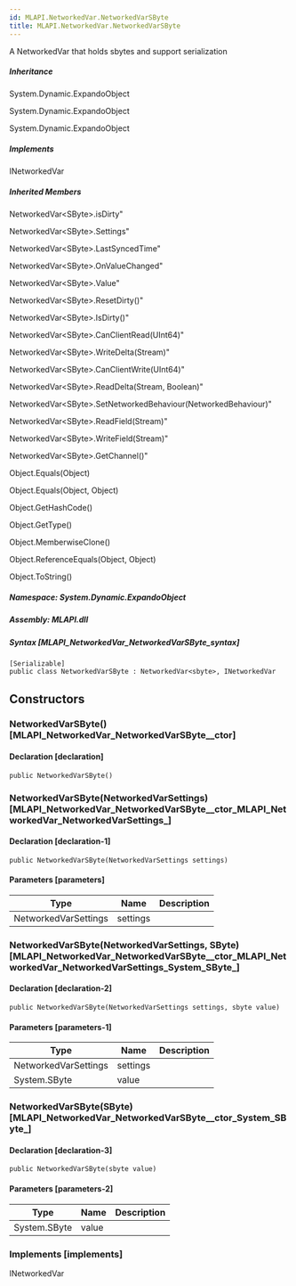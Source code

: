 ```yaml
---  
id: MLAPI.NetworkedVar.NetworkedVarSByte  
title: MLAPI.NetworkedVar.NetworkedVarSByte  
---
```


<div class="markdown level0 summary" markdown="1">

A NetworkedVar that holds sbytes and support serialization

</div>

<div class="markdown level0 conceptual" markdown="1">

</div>

<div class="inheritance" markdown="1">

##### Inheritance

<div class="level0" markdown="1">

System.Dynamic.ExpandoObject

</div>

<div class="level1" markdown="1">

System.Dynamic.ExpandoObject

</div>

<div class="level2" markdown="1">

System.Dynamic.ExpandoObject

</div>

</div>

<div markdown="1" classs="implements">

##### Implements

<div markdown="1">

INetworkedVar

</div>

</div>

<div class="inheritedMembers" markdown="1">

##### Inherited Members

<div markdown="1">

NetworkedVar\<SByte\>.isDirty"

</div>

<div markdown="1">

NetworkedVar\<SByte\>.Settings"

</div>

<div markdown="1">

NetworkedVar\<SByte\>.LastSyncedTime"

</div>

<div markdown="1">

NetworkedVar\<SByte\>.OnValueChanged"

</div>

<div markdown="1">

NetworkedVar\<SByte\>.Value"

</div>

<div markdown="1">

NetworkedVar\<SByte\>.ResetDirty()"

</div>

<div markdown="1">

NetworkedVar\<SByte\>.IsDirty()"

</div>

<div markdown="1">

NetworkedVar\<SByte\>.CanClientRead(UInt64)"

</div>

<div markdown="1">

NetworkedVar\<SByte\>.WriteDelta(Stream)"

</div>

<div markdown="1">

NetworkedVar\<SByte\>.CanClientWrite(UInt64)"

</div>

<div markdown="1">

NetworkedVar\<SByte\>.ReadDelta(Stream, Boolean)"

</div>

<div markdown="1">

NetworkedVar\<SByte\>.SetNetworkedBehaviour(NetworkedBehaviour)"

</div>

<div markdown="1">

NetworkedVar\<SByte\>.ReadField(Stream)"

</div>

<div markdown="1">

NetworkedVar\<SByte\>.WriteField(Stream)"

</div>

<div markdown="1">

NetworkedVar\<SByte\>.GetChannel()"

</div>

<div markdown="1">

Object.Equals(Object)

</div>

<div markdown="1">

Object.Equals(Object, Object)

</div>

<div markdown="1">

Object.GetHashCode()

</div>

<div markdown="1">

Object.GetType()

</div>

<div markdown="1">

Object.MemberwiseClone()

</div>

<div markdown="1">

Object.ReferenceEquals(Object, Object)

</div>

<div markdown="1">

Object.ToString()

</div>

</div>

##### **Namespace**: System.Dynamic.ExpandoObject

##### **Assembly**: MLAPI.dll

##### Syntax [MLAPI_NetworkedVar_NetworkedVarSByte_syntax]

    [Serializable]
    public class NetworkedVarSByte : NetworkedVar<sbyte>, INetworkedVar

## Constructors 

### NetworkedVarSByte() [MLAPI_NetworkedVar_NetworkedVarSByte__ctor]

<div class="markdown level1 summary" markdown="1">

</div>

<div class="markdown level1 conceptual" markdown="1">

</div>

#### Declaration [declaration]

    public NetworkedVarSByte()

### NetworkedVarSByte(NetworkedVarSettings) [MLAPI_NetworkedVar_NetworkedVarSByte__ctor_MLAPI_NetworkedVar_NetworkedVarSettings_]

<div class="markdown level1 summary" markdown="1">

</div>

<div class="markdown level1 conceptual" markdown="1">

</div>

#### Declaration [declaration-1]

    public NetworkedVarSByte(NetworkedVarSettings settings)

#### Parameters [parameters]

| Type                 | Name     | Description |
|----------------------|----------|-------------|
| NetworkedVarSettings | settings |             |

### NetworkedVarSByte(NetworkedVarSettings, SByte) [MLAPI_NetworkedVar_NetworkedVarSByte__ctor_MLAPI_NetworkedVar_NetworkedVarSettings_System_SByte_]

<div class="markdown level1 summary" markdown="1">

</div>

<div class="markdown level1 conceptual" markdown="1">

</div>

#### Declaration [declaration-2]

    public NetworkedVarSByte(NetworkedVarSettings settings, sbyte value)

#### Parameters [parameters-1]

| Type                 | Name     | Description |
|----------------------|----------|-------------|
| NetworkedVarSettings | settings |             |
| System.SByte         | value    |             |

### NetworkedVarSByte(SByte) [MLAPI_NetworkedVar_NetworkedVarSByte__ctor_System_SByte_]

<div class="markdown level1 summary" markdown="1">

</div>

<div class="markdown level1 conceptual" markdown="1">

</div>

#### Declaration [declaration-3]

    public NetworkedVarSByte(sbyte value)

#### Parameters [parameters-2]

| Type         | Name  | Description |
|--------------|-------|-------------|
| System.SByte | value |             |

### Implements [implements]

<div markdown="1">

INetworkedVar

</div>
